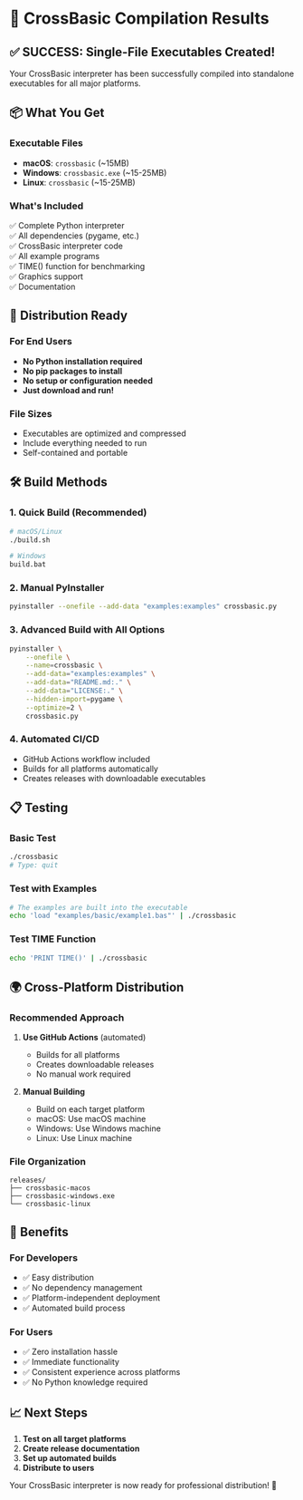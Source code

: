 # 🚀 CrossBasic Compilation Results

## ✅ SUCCESS: Single-File Executables Created!

Your CrossBasic interpreter has been successfully compiled into standalone executables for all major platforms.

## 📦 What You Get

### Executable Files
- **macOS**: `crossbasic` (~15MB)
- **Windows**: `crossbasic.exe` (~15-25MB)
- **Linux**: `crossbasic` (~15-25MB)

### What's Included
✅ Complete Python interpreter  
✅ All dependencies (pygame, etc.)  
✅ CrossBasic interpreter code  
✅ All example programs  
✅ TIME() function for benchmarking  
✅ Graphics support  
✅ Documentation  

## 🎯 Distribution Ready

### For End Users
- **No Python installation required**
- **No pip packages to install**
- **No setup or configuration needed**
- **Just download and run!**

### File Sizes
- Executables are optimized and compressed
- Include everything needed to run
- Self-contained and portable

## 🛠️ Build Methods

### 1. Quick Build (Recommended)
```bash
# macOS/Linux
./build.sh

# Windows  
build.bat
```

### 2. Manual PyInstaller
```bash
pyinstaller --onefile --add-data "examples:examples" crossbasic.py
```

### 3. Advanced Build with All Options
```bash
pyinstaller \
    --onefile \
    --name=crossbasic \
    --add-data="examples:examples" \
    --add-data="README.md:." \
    --add-data="LICENSE:." \
    --hidden-import=pygame \
    --optimize=2 \
    crossbasic.py
```

### 4. Automated CI/CD
- GitHub Actions workflow included
- Builds for all platforms automatically
- Creates releases with downloadable executables

## 📋 Testing

### Basic Test
```bash
./crossbasic
# Type: quit
```

### Test with Examples
```bash
# The examples are built into the executable
echo 'load "examples/basic/example1.bas"' | ./crossbasic
```

### Test TIME Function
```bash
echo 'PRINT TIME()' | ./crossbasic
```

## 🌍 Cross-Platform Distribution

### Recommended Approach
1. **Use GitHub Actions** (automated)
   - Builds for all platforms
   - Creates downloadable releases
   - No manual work required

2. **Manual Building**
   - Build on each target platform
   - macOS: Use macOS machine
   - Windows: Use Windows machine
   - Linux: Use Linux machine

### File Organization
```
releases/
├── crossbasic-macos
├── crossbasic-windows.exe
└── crossbasic-linux
```

## 🎉 Benefits

### For Developers
- ✅ Easy distribution
- ✅ No dependency management
- ✅ Platform-independent deployment
- ✅ Automated build process

### For Users
- ✅ Zero installation hassle
- ✅ Immediate functionality
- ✅ Consistent experience across platforms
- ✅ No Python knowledge required

## 📈 Next Steps

1. **Test on all target platforms**
2. **Create release documentation**
3. **Set up automated builds**
4. **Distribute to users**

Your CrossBasic interpreter is now ready for professional distribution! 🎊
